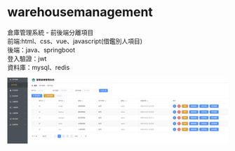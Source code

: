 # warehousemanagement  
倉庫管理系統 - 前後端分離項目  
前端:html、css、vue、javascript(借鑑別人項目)  
後端：java、springboot  
登入驗證：jwt         
資料庫：mysql、redis  


![image](https://github.com/ianian66666/warehousemanagement/blob/master/%E6%88%AA%E5%9C%96%202023-08-02%20%E4%B8%8B%E5%8D%886.47.04.png)
